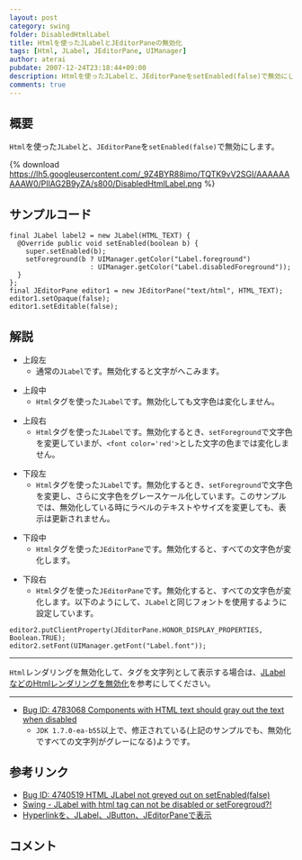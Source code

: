 ```yaml
---
layout: post
category: swing
folder: DisabledHtmlLabel
title: Htmlを使ったJLabelとJEditorPaneの無効化
tags: [Html, JLabel, JEditorPane, UIManager]
author: aterai
pubdate: 2007-12-24T23:18:44+09:00
description: Htmlを使ったJLabelと、JEditorPaneをsetEnabled(false)で無効にします。
comments: true
---
```

## 概要
`Html`を使った`JLabel`と、`JEditorPane`を`setEnabled(false)`で無効にします。

{% download https://lh5.googleusercontent.com/_9Z4BYR88imo/TQTK9vV2SGI/AAAAAAAAAW0/PIlAG2B9yZA/s800/DisabledHtmlLabel.png %}

## サンプルコード
<pre class="prettyprint"><code>final JLabel label2 = new JLabel(HTML_TEXT) {
  @Override public void setEnabled(boolean b) {
    super.setEnabled(b);
    setForeground(b ? UIManager.getColor("Label.foreground")
                    : UIManager.getColor("Label.disabledForeground"));
  }
};
final JEditorPane editor1 = new JEditorPane("text/html", HTML_TEXT);
editor1.setOpaque(false);
editor1.setEditable(false);
</code></pre>

## 解説
- 上段左
    - 通常の`JLabel`です。無効化すると文字がへこみます。

<!-- dummy comment line for breaking list -->

- 上段中
    - `Html`タグを使った`JLabel`です。無効化しても文字色は変化しません。

<!-- dummy comment line for breaking list -->

- 上段右
    - `Html`タグを使った`JLabel`です。無効化するとき、`setForeground`で文字色を変更していまが、`<font color='red'>`とした文字の色までは変化しません。

<!-- dummy comment line for breaking list -->

- 下段左
    - `Html`タグを使った`JLabel`です。無効化するとき、`setForeground`で文字色を変更し、さらに文字色をグレースケール化しています。このサンプルでは、無効化している時にラベルのテキストやサイズを変更しても、表示は更新されません。

<!-- dummy comment line for breaking list -->

- 下段中
    - `Html`タグを使った`JEditorPane`です。無効化すると、すべての文字色が変化します。

<!-- dummy comment line for breaking list -->

- 下段右
    - `Html`タグを使った`JEditorPane`です。無効化すると、すべての文字色が変化します。以下のようにして、`JLabel`と同じフォントを使用するように設定しています。

<!-- dummy comment line for breaking list -->

<pre class="prettyprint"><code>editor2.putClientProperty(JEditorPane.HONOR_DISPLAY_PROPERTIES, Boolean.TRUE);
editor2.setFont(UIManager.getFont("Label.font"));
</code></pre>

- - - -
`Html`レンダリングを無効化して、タグを文字列として表示する場合は、[JLabelなどのHtmlレンダリングを無効化](http://terai.xrea.jp/Swing/HtmlDisable.html)を参考にしてください。

- - - -
- [Bug ID: 4783068 Components with HTML text should gray out the text when disabled](http://bugs.sun.com/bugdatabase/view_bug.do?bug_id=4783068)
    - `JDK 1.7.0-ea-b55`以上で、修正されている(上記のサンプルでも、無効化ですべての文字列がグレーになる)ようです。

<!-- dummy comment line for breaking list -->

## 参考リンク
- [Bug ID: 4740519 HTML JLabel not greyed out on setEnabled(false)](http://bugs.sun.com/bugdatabase/view_bug.do?bug_id=4740519)
- [Swing - JLabel with html tag can not be disabled or setForegroud?!](https://forums.oracle.com/thread/1377943)
- [Hyperlinkを、JLabel、JButton、JEditorPaneで表示](http://terai.xrea.jp/Swing/HyperlinkLabel.html)

<!-- dummy comment line for breaking list -->

## コメント
